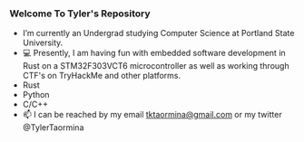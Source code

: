 ### Welcome To Tyler's Repository 

- I’m currently an Undergrad studying Computer Science at Portland State University.
- 💻 Presently, I am having fun with embedded software development in Rust on a STM32F303VCT6 microcontroller as well as working through CTF's on TryHackMe and other platforms.
- Rust
- Python
- C/C++
- 📫 I can be reached by my email tktaormina@gmail.com or my twitter @TylerTaormina
<!--
**till-t/till-t** is a ✨ _special_ ✨ repository because its `README.md` (this file) appears on your GitHub profile.

Here are some ideas to get you started:

- 🔭 I’m currently working on ...
- 🌱 I’m currently learning ...
- 👯 I’m looking to collaborate on ...
- 🤔 I’m looking for help with ...
- 💬 Ask me about ...
- 📫 How to reach me: ...
- 😄 Pronouns: ...
- ⚡ Fun fact: ...
-->

